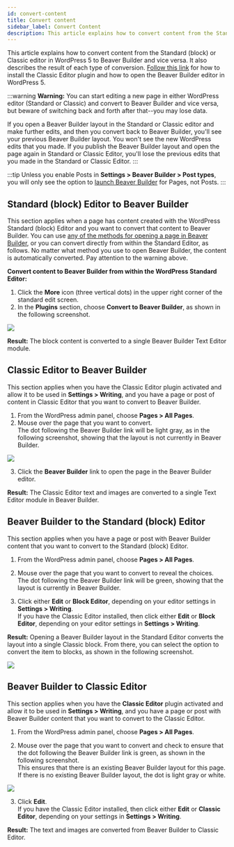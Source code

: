 ```yaml
---
id: convert-content
title: Convert content
sidebar_label: Convert Content
description: This article explains how to convert content from the Standard (block) or Classic editor in WordPress 5 to Beaver Builder and vice versa.
---
```


This article explains how to convert content from the Standard (block) or Classic editor in WordPress 5 to Beaver Builder and vice versa. It also describes the result of each type of conversion. [Follow this link](/beaver-builder/getting-started/bb-editor-basics/launch-builder.md) for how to install the Classic Editor plugin and how to open the Beaver Builder editor in WordPress 5.

:::warning **Warning:**
You can start editing a new page in either WordPress editor
(Standard or Classic) and convert to Beaver Builder and vice versa, but beware
of switching back and forth after that--you may lose data.

If you open a Beaver Builder layout in the Standard or Classic editor and
make further edits, and then you convert back to Beaver Builder, you'll see
your previous Beaver Builder layout. You won't see the new WordPress edits
that you made. If you publish the Beaver Builder layout and open the page
again in Standard or Classic Editor, you'll lose the previous edits that you
made in the Standard or Classic Editor.
:::

:::tip
Unless you enable Posts in **Settings > Beaver Builder > Post
types**, you will only see the option to [launch Beaver Builder](getting-started/launch-builder.md) for Pages, not Posts.
:::

## Standard (block) Editor to Beaver Builder

This section applies when a page has content created with the WordPress
Standard (block) Editor and you want to convert that content to Beaver
Builder. You can use [any of the methods for opening a page in Beaver
Builder](/beaver-builder/getting-started/bb-editor-basics/launch-builder.md), or you can convert directly from within the Standard Editor, as follows. No matter what method you use to open Beaver Builder,
the content is automatically converted. Pay attention to the warning above.

**Convert content to Beaver Builder from within the WordPress Standard Editor:**

1. Click the **More** icon (three vertical dots) in the upper right corner of the standard edit screen.
2. In the **Plugins** section, choose **Convert to Beaver Builder**, as shown in the following screenshot.

![](/img/beaver-builder/advanced--convert-content--1.jpg)

**Result:** The block content is converted to a single Beaver Builder Text
Editor module.

## Classic Editor to Beaver Builder

This section applies when you have the Classic Editor plugin activated and
allow it to be used in **Settings > Writing**, and you have a page or post of
content in Classic Editor that you want to convert to Beaver Builder.

1. From the WordPress admin panel, choose **Pages > All Pages**.
2. Mouse over the page that you want to convert.  
The dot following the Beaver Builder link will be light gray, as in the
following screenshot, showing that the layout is not currently in Beaver
Builder.

![](/img/beaver-builder/advanced--convert-content--2.jpg)

3. Click the **Beaver Builder** link to open the page in the Beaver Builder editor.

**Result:** The Classic Editor text and images are converted to a single Text
Editor module in Beaver Builder.

## Beaver Builder to the Standard (block) Editor

This section applies when you have a page or post with Beaver Builder content
that you want to convert to the Standard (block) Editor.

1. From the WordPress admin panel, choose **Pages > All Pages**.
2. Mouse over the page that you want to convert to reveal the choices.  
The dot following the Beaver Builder link will be green, showing that the
layout is currently in Beaver Builder.

3. Click either **Edit** or **Block Editor**, depending on your editor settings in **Settings > Writing**.  
If you have the Classic Editor installed, then click either **Edit** or **Block Editor**, depending on your editor settings in **Settings > Writing**.

**Result:** Opening a Beaver Builder layout in the Standard Editor
converts the layout into a single Classic block. From there, you can select
the option to convert the item to blocks, as shown in the following screenshot.

![](/img/beaver-builder/advanced--convert-content--3.jpg)

## Beaver Builder to Classic Editor

This section applies when you have the **Classic Editor** plugin activated and
allow it to be used in **Settings > Writing**, and you have a page or post
with Beaver Builder content that you want to convert to the Classic Editor.

1. From the WordPress admin panel, choose **Pages > All Pages**.

2. Mouse over the page that you want to convert and check to ensure that the dot following the Beaver Builder link is green, as shown in the following screenshot.  
This ensures that there is an existing Beaver Builder layout for this page. If
there is no existing Beaver Builder layout, the dot is light gray or white.  

![](/img/beaver-builder/advanced--convert-content--4.jpg)

3. Click **Edit**.  
If you have the Classic Editor installed, then click either **Edit** or **Classic Editor**, depending on your settings in **Settings > Writing**.

**Result:** The text and images are converted from Beaver Builder to Classic
Editor.
